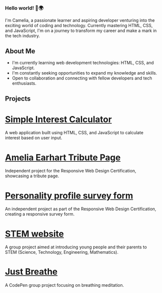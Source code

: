 ### Hello world! 👋🌍

I'm Camelia, a passionate learner and aspiring developer venturing into the exciting world of coding and technology.
Currently mastering HTML, CSS, and JavaScript, I'm on a journey to transform my career and make a mark in the tech industry.

## About Me
- I'm currently learning web development technologies: HTML, CSS, and JavaScript.
- I'm constantly seeking opportunities to expand my knowledge and skills.
- Open to collaboration and connecting with fellow developers and tech enthusiasts.


## Projects

# [Simple Interest Calculator](https://github.com/cameliana/interest-calculator)<br>
A web application built using HTML, CSS, and JavaScript to calculate interest based on user input.


# [Amelia Earhart Tribute Page](https://github.com/cameliana/tribute-page)<br>
Independent project for the Responsive Web Design Certification, showcasing a tribute page.


# [Personality profile survey form](https://github.com/cameliana/form-survey)<br>
An independent project as part of the Responsive Web Design Certification, creating a responsive survey form.


# [STEM website](https://github.com/cameliana/stem/tree/main)<br>
A group project aimed at introducing young people and their parents to STEM (Science, Technology, Engineering, Mathematics).


# [Just Breathe](https://codepen.io/cameliana/pen/PoxRXWB)<br>
A CodePen group project focusing on breathing meditation.



